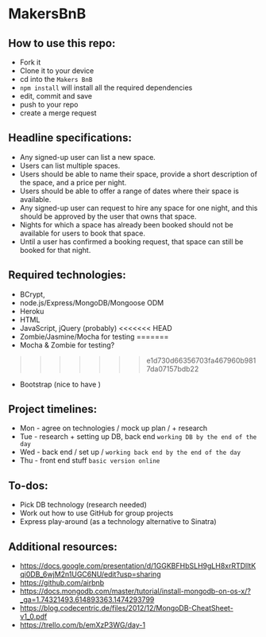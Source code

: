 # MakersBnB

## How to use this repo:
+ Fork it
+ Clone it to your device
+ cd into the `Makers BnB`
+ `npm install` will install all the required dependencies
+ edit, commit and save
+ push to your repo
+ create a merge request

## Headline specifications:

+ Any signed-up user can list a new space.
+ Users can list multiple spaces.
+ Users should be able to name their space, provide a short description of the space, and a price per night.
+ Users should be able to offer a range of dates where their space is available.
+ Any signed-up user can request to hire any space for one night, and this should be approved by the user that owns that space.
+ Nights for which a space has already been booked should not be available for users to book that space.
+ Until a user has confirmed a booking request, that space can still be booked for that night.

## Required technologies:

+ BCrypt,
+ node.js/Express/MongoDB/Mongoose ODM
+ Heroku
+ HTML
+ JavaScript, jQuery (probably)
<<<<<<< HEAD
+ Zombie/Jasmine/Mocha for testing
=======
+ Mocha & Zombie for testing?
>>>>>>> e1d730d66356703fa467960b9817da07157bdb22
+ Bootstrap (nice to have )

## Project timelines:

+ Mon - agree on technologies / mock up plan / + research
+ Tue - research + setting up DB, back end `working DB by the end of the day`
+ Wed - back end / set up / `working back end by the end of the day`
+ Thu - front end stuff `basic version online`

## To-dos:
+ Pick DB technology (research needed)
+ Work out how to use GitHub for group projects
+ Express play-around (as a technology alternative to Sinatra)

## Additional resources:
+ https://docs.google.com/presentation/d/1GGKBFHbSLH9gLH8xrRTDlltKqi0DB_6wjM2n1UGC6NU/edit?usp=sharing
+ https://github.com/airbnb
+ https://docs.mongodb.com/master/tutorial/install-mongodb-on-os-x/?_ga=1.74321493.614893363.1474293799
+ https://blog.codecentric.de/files/2012/12/MongoDB-CheatSheet-v1_0.pdf
+ https://trello.com/b/emXzP3WG/day-1
